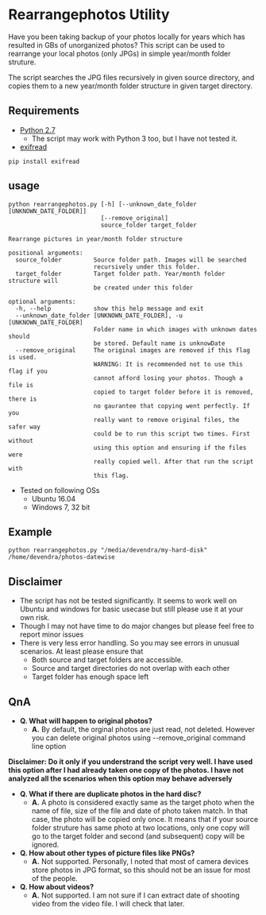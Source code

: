 # Rearrangephotos Utility
Have you been taking backup of your photos locally for years which has resulted in GBs of unorganized photos?
This script can be used to rearrange your local photos (only JPGs) in simple year/month folder struture.

The script searches the JPG files recursively in given source directory, and copies them to a new year/month folder structure in given target directory.

## Requirements
* [Python 2.7](https://www.python.org/downloads/release/python-2715/)
  * The script may work with Python 3 too, but I have not tested it.
* [exifread](https://pypi.org/project/ExifRead)
```
pip install exifread
```

## usage
```
python rearrangephotos.py [-h] [--unknown_date_folder [UNKNOWN_DATE_FOLDER]]
                          [--remove_original]
                          source_folder target_folder

Rearrange pictures in year/month folder structure

positional arguments:
  source_folder         Source folder path. Images will be searched
                        recursively under this folder.
  target_folder         Target folder path. Year/month folder structure will
                        be created under this folder

optional arguments:
  -h, --help            show this help message and exit
  --unknown_date_folder [UNKNOWN_DATE_FOLDER], -u [UNKNOWN_DATE_FOLDER]
                        Folder name in which images with unknown dates should
                        be stored. Default name is unknowDate
  --remove_original     The original images are removed if this flag is used.
                        WARNING: It is recommended not to use this flag if you
                        cannot afford losing your photos. Though a file is
                        copied to target folder before it is removed, there is
                        no gaurantee that copying went perfectly. If you
                        really want to remove original files, the safer way
                        could be to run this script two times. First without
                        using this option and ensuring if the files were
                        really copied well. After that run the script with
                        this flag.
```
* Tested on following OSs
  * Ubuntu 16.04
  * Windows 7, 32 bit

## Example

```
python rearrangephotos.py "/media/devendra/my-hard-disk" /home/devendra/photos-datewise
```

## Disclaimer
* The script has not be tested significantly. It seems to work well on Ubuntu and windows for basic usecase but still please use it at your own risk.
* Though I may not have time to do major changes but please feel free to report minor issues
* There is very less error handling. So you may see errors in unusual scenarios. At least please ensure that 
  * Both source and target folders are accessible.
  * Source and target directories do not overlap with each other
  * Target folder has enough space left
  
## QnA
* __Q. What will happen to original photos?__
  * __A.__ By default, the orginal photos are just read, not deleted. However you can delete original photos using --remove_original command line option

__Disclaimer: Do it only if you understrand the script very well. I have used this option after I had already taken one copy of the photos. I have not analyzed all the scenarios when this option may behave adversely__

* __Q. What if there are duplicate photos in the hard disc?__
  * __A.__ A photo is considered exactly same as the target photo when the name of file, size of the file and date of photo taken match. In that case, the photo will be copied only once. It means that if your source folder struture has same photo at two locations, only one copy will go to the target folder and second (and subsequent) copy will be ignored.
* __Q. How about other types of picture files like PNGs?__
  * __A.__ Not supported. Personally, I noted that most of camera devices store photos in JPG format, so this should not be an issue for most of the people.
* __Q. How about videos?__
  * __A.__ Not supported. I am not sure if I can extract date of shooting video from the video file. I will check that later.

  
